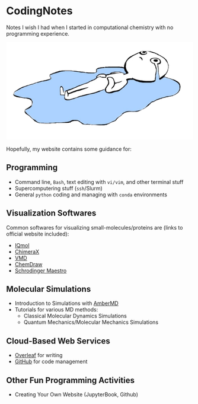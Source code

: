 # CodingNotes

Notes I wish I had when I started in computational chemistry with no programming experience.

![](_static/welcome.png)

Hopefully, my website contains some guidance for:

## Programming

- Command line, `Bash`, text editing with `vi/vim`, and other terminal stuff
- Supercomputering stuff (`ssh`/Slurm)
- General `python` coding and managing with `conda` environments

## Visualization Softwares

Common softwares for visualizing small-molecules/proteins are (links to official website included):

- [IQmol](http://iqmol.org)
- [ChimeraX](https://www.cgl.ucsf.edu/chimerax/) 
- [VMD]( https://www.ks.uiuc.edu/Research/vmd/)
- [ChemDraw](https://connect.revvitysignals.com/sitesubscription/Gallery.aspx)
- [Schrodinger Maestro](https://www.schrodinger.com/products/maestro)

## Molecular Simulations

- Introduction to Simulations with [AmberMD](http://ambermd.org)
- Tutorials for various MD methods:
    - Classical Molecular Dynamics Simulations
    - Quantum Mechanics/Molecular Mechanics Simulations

## Cloud-Based Web Services

- [Overleaf](https://www.overleaf.com) for writing
- [GitHub](https://github.com) for code management

## Other Fun Programming Activities

- Creating Your Own Website (JupyterBook, Github)

